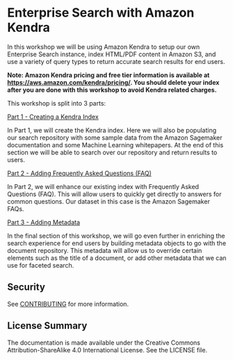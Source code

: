 # Enterprise Search with Amazon Kendra

In this workshop we will be using Amazon Kendra to setup our own Enterprise Search instance, index HTML/PDF content in Amazon S3, and use a variety of query types to return accurate search results for end users.

**Note: Amazon Kendra pricing and free tier information is available at https://aws.amazon.com/kendra/pricing/. You should delete your index after you are done with this workshop to avoid Kendra related charges.**

This workshop is split into 3 parts:

[Part 1 - Creating a Kendra Index](https://github.com/aws-samples/enterprise-search-with-amazon-kendra-workshop/blob/master/Part%201%20-%20Creating%20a%20Kendra%20Index.md) 

In Part 1, we will create the Kendra index. Here we will also be populating our search repository with some sample data from the Amazon Sagemaker documentation and some Machine Learning whitepapers. At the end of this section we will be able to search over our repository and return results to users.

[Part 2 - Adding Frequently Asked Questions (FAQ)](https://github.com/aws-samples/enterprise-search-with-amazon-kendra-workshop/blob/master/Part%202%20-%20Adding%20a%20FAQ.md)

In Part 2, we will enhance our existing index with Frequently Asked Questions (FAQ). This will allow users to quickly get directly to answers for common questions. Our dataset in this case is the Amazon Sagemaker FAQs.

[Part 3 - Adding Metadata](https://github.com/aws-samples/enterprise-search-with-amazon-kendra-workshop/blob/master/Part%203%20-%20Adding%20Metadata.md)

In the final section of this workshop, we will go even further in enriching the search experience for end users by building metadata objects to go with the document repository. This metadata will allow us to override certain elements such as the title of a document, or add other metadata that we can use for faceted search.

## Security

See [CONTRIBUTING](CONTRIBUTING.md#security-issue-notifications) for more information.

## License Summary

The documentation is made available under the Creative Commons Attribution-ShareAlike 4.0 International License. See the LICENSE file.

